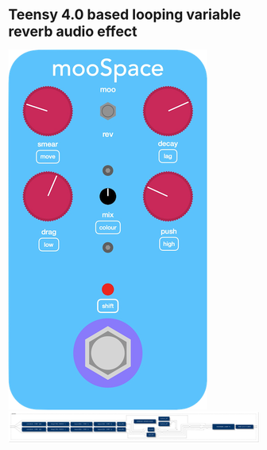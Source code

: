 # Teensy 4.0 based looping variable reverb audio effect

![Pedal](pedal_layout.png)
![Process](Faust%20Files/mooSpace.3.tmp-svg/process.svg)
